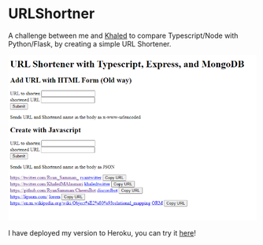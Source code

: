 # URLShortner
A challenge between me and [Khaled](https://khaledalasmari.com/) to compare Typescript/Node with Python/Flask, by creating a simple URL Shortener.

<center>
<img src="Example.png" alt="An Example of my website">
</center>

I have deployed my version to Heroku, you can try it [here](https://rs-shorten.herokuapp.com/)!
